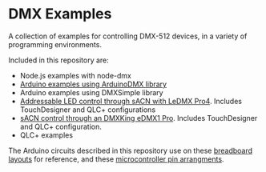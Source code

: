 # DMX Examples

A collection of examples for controlling DMX-512  devices, in a variety of programming environments.

Included in this repository are:

* Node.js examples with node-dmx
* [Arduino examples using ArduinoDMX library](arduinodmx.md)
* Arduino examples using DMXSimple library
* [Addressable LED control through sACN with LeDMX Pro4](ledmx-pro4-control.md). Includes TouchDesigner and QLC+ configurations
* [sACN control through an DMXKing eDMX1 Pro](edmx-pro1-control.md). Includes TouchDesigner and QLC+ configuration.
* QLC+ examples

The Arduino circuits described in this repository use on these [breadboard layouts](https://itp.nyu.edu/physcomp/breadboard-layouts/) for reference, and these [microcontroller pin arrangments](https://itp.nyu.edu/physcomp/lessons/microcontrollers/microcontroller-pin-functions/).
